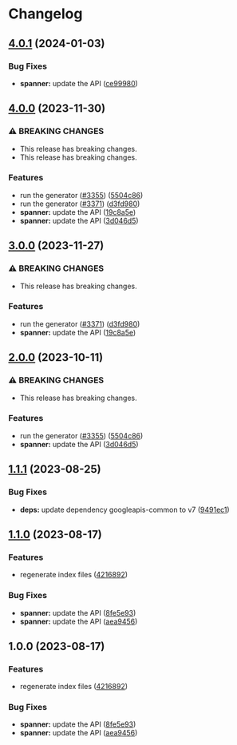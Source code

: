 # Changelog

## [4.0.1](https://github.com/googleapis/google-api-nodejs-client/compare/spanner-v4.0.0...spanner-v4.0.1) (2024-01-03)


### Bug Fixes

* **spanner:** update the API ([ce99980](https://github.com/googleapis/google-api-nodejs-client/commit/ce99980e717cffd3c2cb50d3fd969c55f20b16b2))

## [4.0.0](https://github.com/googleapis/google-api-nodejs-client/compare/spanner-v3.0.0...spanner-v4.0.0) (2023-11-30)


### ⚠ BREAKING CHANGES

* This release has breaking changes.
* This release has breaking changes.

### Features

* run the generator ([#3355](https://github.com/googleapis/google-api-nodejs-client/issues/3355)) ([5504c86](https://github.com/googleapis/google-api-nodejs-client/commit/5504c86fd61740886047320e2ed70f02a164acd7))
* run the generator ([#3371](https://github.com/googleapis/google-api-nodejs-client/issues/3371)) ([d3fd980](https://github.com/googleapis/google-api-nodejs-client/commit/d3fd980907c318048c7ee471c38033cf529a3c04))
* **spanner:** update the API ([19c8a5e](https://github.com/googleapis/google-api-nodejs-client/commit/19c8a5e40f233682de4a75d7f802e0fd7d80f8ef))
* **spanner:** update the API ([3d046d5](https://github.com/googleapis/google-api-nodejs-client/commit/3d046d5e6193f876b4ade162c3581e43f057031f))

## [3.0.0](https://github.com/googleapis/google-api-nodejs-client/compare/spanner-v2.0.0...spanner-v3.0.0) (2023-11-27)


### ⚠ BREAKING CHANGES

* This release has breaking changes.

### Features

* run the generator ([#3371](https://github.com/googleapis/google-api-nodejs-client/issues/3371)) ([d3fd980](https://github.com/googleapis/google-api-nodejs-client/commit/d3fd980907c318048c7ee471c38033cf529a3c04))
* **spanner:** update the API ([19c8a5e](https://github.com/googleapis/google-api-nodejs-client/commit/19c8a5e40f233682de4a75d7f802e0fd7d80f8ef))

## [2.0.0](https://github.com/googleapis/google-api-nodejs-client/compare/spanner-v1.1.1...spanner-v2.0.0) (2023-10-11)


### ⚠ BREAKING CHANGES

* This release has breaking changes.

### Features

* run the generator ([#3355](https://github.com/googleapis/google-api-nodejs-client/issues/3355)) ([5504c86](https://github.com/googleapis/google-api-nodejs-client/commit/5504c86fd61740886047320e2ed70f02a164acd7))
* **spanner:** update the API ([3d046d5](https://github.com/googleapis/google-api-nodejs-client/commit/3d046d5e6193f876b4ade162c3581e43f057031f))

## [1.1.1](https://github.com/googleapis/google-api-nodejs-client/compare/spanner-v1.1.0...spanner-v1.1.1) (2023-08-25)


### Bug Fixes

* **deps:** update dependency googleapis-common to v7 ([9491ec1](https://github.com/googleapis/google-api-nodejs-client/commit/9491ec1cdc3c413e7d73edcfcd59cf5c28a7c855))

## [1.1.0](https://github.com/googleapis/google-api-nodejs-client/compare/spanner-v1.0.0...spanner-v1.1.0) (2023-08-17)


### Features

* regenerate index files ([4216892](https://github.com/googleapis/google-api-nodejs-client/commit/42168925208e087c952d1fc8267847731d05ae9f))


### Bug Fixes

* **spanner:** update the API ([8fe5e93](https://github.com/googleapis/google-api-nodejs-client/commit/8fe5e9303aae8ceef07325861dc5f8b71f186f03))
* **spanner:** update the API ([aea9456](https://github.com/googleapis/google-api-nodejs-client/commit/aea9456f60d9506ba32636eed0b552ec0beb3541))

## 1.0.0 (2023-08-17)


### Features

* regenerate index files ([4216892](https://github.com/googleapis/google-api-nodejs-client/commit/42168925208e087c952d1fc8267847731d05ae9f))


### Bug Fixes

* **spanner:** update the API ([8fe5e93](https://github.com/googleapis/google-api-nodejs-client/commit/8fe5e9303aae8ceef07325861dc5f8b71f186f03))
* **spanner:** update the API ([aea9456](https://github.com/googleapis/google-api-nodejs-client/commit/aea9456f60d9506ba32636eed0b552ec0beb3541))
